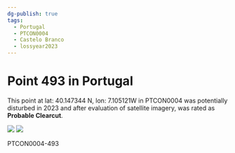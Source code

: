 ```yaml
---
dg-publish: true
tags:
  - Portugal
  - PTCON0004
  - Castelo Branco
  - lossyear2023
---
```


# Point 493 in Portugal

This point at lat: 40.147344 N, lon: 7.105121W in PTCON0004 was potentially disturbed in 2023 and after evaluation of satellite imagery, was rated as **Probable Clearcut**.

<div class='juxtapose' data-showcredits='false'>
<img src='https://baserow-backend-production20240528124524339000000001.s3.amazonaws.com/user_files/8WaHoWYczVsLC6fPSkLIdHkXyops7IuI_4eba90a86e628a957968442153002a08ea791d89b493dc0a646c2830a36e1ed5.png' data-label='May 2022' />
<img src='EslkhE4k01375MpNLg6IcVcqasUylWV...f0c470270f5b3f9658affe615d.png https://baserow-backend-production20240528124524339000000001.s3.amazonaws.com/user_files/LyuCWPIlF0ik0EkWIJxeLsOezcBfDc5B_61a2f38841be761e426d43625089382fa61935e5263bb3d1ebe63ad04c3c11e5.png' data-label='August 2023' />
</div>

PTCON0004-493